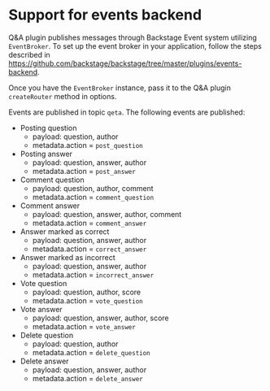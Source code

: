 # Support for events backend

Q&A plugin publishes messages through Backstage Event system utilizing `EventBroker`.
To set up the event broker in your application, follow the steps described in
https://github.com/backstage/backstage/tree/master/plugins/events-backend.

Once you have the `EventBroker` instance, pass it to the Q&A plugin `createRouter` method
in options.

Events are published in topic `qeta`. The following events are published:

- Posting question
  - payload: question, author
  - metadata.action = `post_question`
- Posting answer
  - payload: question, answer, author
  - metadata.action = `post_answer`
- Comment question
  - payload: question, author, comment
  - metadata.action = `comment_question`
- Comment answer
  - payload: question, answer, author, comment
  - metadata.action = `comment_answer`
- Answer marked as correct
  - payload: question, answer, author
  - metadata.action = `correct_answer`
- Answer marked as incorrect
  - payload: question, answer, author
  - metadata.action = `incorrect_answer`
- Vote question
  - payload: question, author, score
  - metadata.action = `vote_question`
- Vote answer
  - payload: question, answer, author, score
  - metadata.action = `vote_answer`
- Delete question
  - payload: question, author
  - metadata.action = `delete_question`
- Delete answer
  - payload: question, answer, author
  - metadata.action = `delete_answer`
